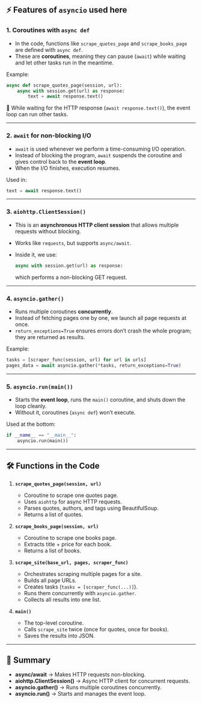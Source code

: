 ## ⚡ Features of `asyncio` used here

### 1. **Coroutines with `async def`**

* In the code, functions like `scrape_quotes_page` and `scrape_books_page` are defined with `async def`.
* These are **coroutines**, meaning they can pause (`await`) while waiting and let other tasks run in the meantime.

Example:

```python
async def scrape_quotes_page(session, url):
    async with session.get(url) as response:
        text = await response.text()
```

🔑 While waiting for the HTTP response (`await response.text()`), the event loop can run other tasks.

---

### 2. **`await` for non-blocking I/O**

* `await` is used whenever we perform a time-consuming I/O operation.
* Instead of blocking the program, `await` suspends the coroutine and gives control back to the **event loop**.
* When the I/O finishes, execution resumes.

Used in:

```python
text = await response.text()
```

---

### 3. **`aiohttp.ClientSession()`**

* This is an **asynchronous HTTP client session** that allows multiple requests without blocking.
* Works like `requests`, but supports `async/await`.
* Inside it, we use:

  ```python
  async with session.get(url) as response:
  ```

  which performs a non-blocking GET request.

---

### 4. **`asyncio.gather()`**

* Runs multiple coroutines **concurrently**.
* Instead of fetching pages one by one, we launch all page requests at once.
* `return_exceptions=True` ensures errors don’t crash the whole program; they are returned as results.

Example:

```python
tasks = [scraper_func(session, url) for url in urls]
pages_data = await asyncio.gather(*tasks, return_exceptions=True)
```

---

### 5. **`asyncio.run(main())`**

* Starts the **event loop**, runs the `main()` coroutine, and shuts down the loop cleanly.
* Without it, coroutines (`async def`) won’t execute.

Used at the bottom:

```python
if __name__ == "__main__":
    asyncio.run(main())
```

---

## 🛠 Functions in the Code

1. **`scrape_quotes_page(session, url)`**

   * Coroutine to scrape one quotes page.
   * Uses `aiohttp` for async HTTP requests.
   * Parses quotes, authors, and tags using BeautifulSoup.
   * Returns a list of quotes.

2. **`scrape_books_page(session, url)`**

   * Coroutine to scrape one books page.
   * Extracts title + price for each book.
   * Returns a list of books.

3. **`scrape_site(base_url, pages, scraper_func)`**

   * Orchestrates scraping multiple pages for a site.
   * Builds all page URLs.
   * Creates tasks (`tasks = [scraper_func(...)]`).
   * Runs them concurrently with `asyncio.gather`.
   * Collects all results into one list.

4. **`main()`**

   * The top-level coroutine.
   * Calls `scrape_site` twice (once for quotes, once for books).
   * Saves the results into JSON.

---

## 📌 Summary

* **async/await** → Makes HTTP requests non-blocking.
* **aiohttp.ClientSession()** → Async HTTP client for concurrent requests.
* **asyncio.gather()** → Runs multiple coroutines concurrently.
* **asyncio.run()** → Starts and manages the event loop.
